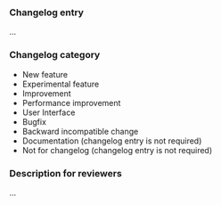 ### Changelog entry <!-- a user-readable short description of the changes that goes to CHANGELOG.md and Release Notes -->

...

### Changelog category <!-- remove all except one -->

* New feature
* Experimental feature
* Improvement
* Performance improvement
* User Interface
* Bugfix 
* Backward incompatible change
* Documentation (changelog entry is not required)
* Not for changelog (changelog entry is not required)

### Description for reviewers <!-- (optional) description for those who read this PR -->

...

